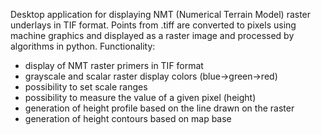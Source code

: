 Desktop application for displaying NMT (Numerical Terrain Model) raster underlays in TIF format. 
Points from .tiff are converted to pixels using machine graphics and displayed as a raster image and processed by algorithms in python.
Functionality:
- display of NMT raster primers in TIF format
- grayscale and scalar raster display colors (blue->green->red)
- possibility to set scale ranges 
- possibility to measure the value of a given pixel (height)
- generation of height profile based on the line drawn on the raster
- generation of height contours based on map base
